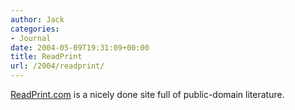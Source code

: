 ```yaml
---
author: Jack
categories:
- Journal
date: 2004-05-09T19:31:09+00:00
title: ReadPrint
url: /2004/readprint/
---
```


[ReadPrint.com][1] is a nicely done site full of public-domain literature.

 [1]: http://www.readprint.com/